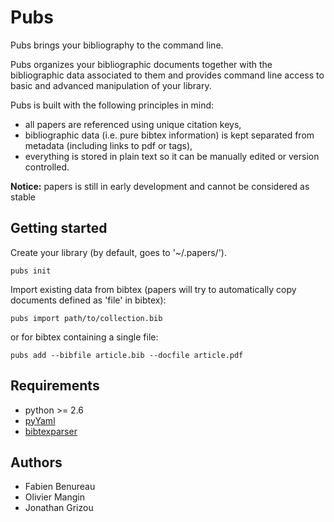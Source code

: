 # Pubs

Pubs brings your bibliography to the command line.

Pubs organizes your bibliographic documents together with the bibliographic data associated to them and provides command line access to basic and advanced manipulation of your library.

Pubs is built with the following principles in mind:

 - all papers are referenced using unique citation keys,
 - bibliographic data (i.e. pure bibtex information) is kept separated from metadata (including links to pdf or tags),
 - everything is stored in plain text so it can be manually edited or version controlled.


**Notice:** papers is still in early development and cannot be considered as stable


Getting started
---------------
Create your library (by default, goes to '~/.papers/').

    pubs init

Import existing data from bibtex (papers will try to automatically copy documents defined as 'file' in bibtex):

    pubs import path/to/collection.bib

or for bibtex containing a single file:

    pubs add --bibfile article.bib --docfile article.pdf


Requirements
------------
- python >= 2.6
- [pyYaml](http://pyyaml.org)
- [bibtexparser](https://github.com/sciunto/python-bibtexparser)


Authors
-------

 - Fabien Benureau
 - Olivier Mangin
 - Jonathan Grizou
